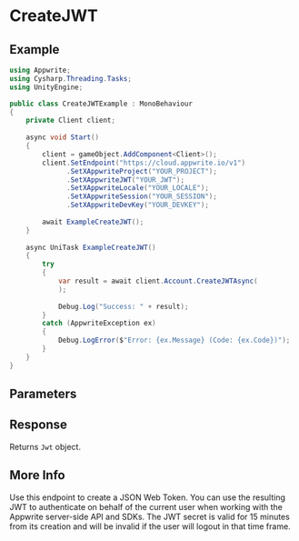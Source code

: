 # CreateJWT

## Example

```csharp
using Appwrite;
using Cysharp.Threading.Tasks;
using UnityEngine;

public class CreateJWTExample : MonoBehaviour
{
    private Client client;
    
    async void Start()
    {
        client = gameObject.AddComponent<Client>();
        client.SetEndpoint("https://cloud.appwrite.io/v1")
              .SetXAppwriteProject("YOUR_PROJECT");
              .SetXAppwriteJWT("YOUR_JWT");
              .SetXAppwriteLocale("YOUR_LOCALE");
              .SetXAppwriteSession("YOUR_SESSION");
              .SetXAppwriteDevKey("YOUR_DEVKEY");
        
        await ExampleCreateJWT();
    }
    
    async UniTask ExampleCreateJWT()
    {
        try
        {
            var result = await client.Account.CreateJWTAsync(
            );
            
            Debug.Log("Success: " + result);
        }
        catch (AppwriteException ex)
        {
            Debug.LogError($"Error: {ex.Message} (Code: {ex.Code})");
        }
    }
}
```

## Parameters


## Response

Returns `Jwt` object.
## More Info

Use this endpoint to create a JSON Web Token. You can use the resulting JWT to authenticate on behalf of the current user when working with the Appwrite server-side API and SDKs. The JWT secret is valid for 15 minutes from its creation and will be invalid if the user will logout in that time frame.

